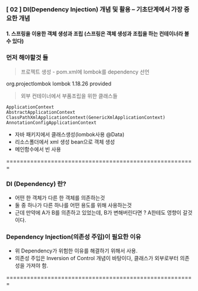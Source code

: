 ### [ 02 ] DI(Dependency Injection) 개념 및 활용 – 기초단계에서 가장 중요한 개념

#### 1. 스프링을 이용한 객체 생성과 조립 (스프링은 객체 생성과 조립을 하는 컨테이너라 볼 수 있다)

### 먼저 해야할것 들 

> 프로젝트 생성 - pom.xml에 lombok를 dependency 선언

<dependency>
	    <groupId>org.projectlombok</groupId>
	    <artifactId>lombok</artifactId>
	    <version>1.18.26</version>
	    <scope>provided</scope>
</dependency>


> 외부 컨테이너에서 부품조립을 위한 클래스들

	ApplicationContext
	AbstractApplicationContext
	ClassPathXmlApplicationContext(GenericXmlApplicationContext)
	AnnotationConfigApplicationContext


- 자바 패키지에서 클래스생성(lombok사용 @Data) 
- 리소스폴더에서 xml 생성 bean으로 객체 생성 
- 메인함수에서 빈 사용

=======================================================


### DI (Dependency) 란?

- 어떤 한 객체가 다른 한 객체를 의존하는것
- 둘 중 하나가 다른 하나를 어떤 용도를 위해 사용하는것
- 근데 만약에 A가 B를 의존하고 있었는데, B가 변해버린다면 ?
  A한테도 영향이 갈것이다.


### Dependency Injection(의존성 주입)이 필요한 이유

- 위 Dependency가 위험한 이유를 해결하기 위해서 사용.
- 의존성 주입은 Inversion of Control 개념이 바탕이다, 클래스가 외부로부터 의존성을 가져야 함.<br>

=======================================================
